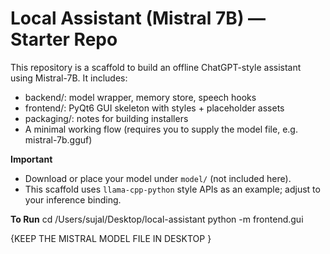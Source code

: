 # Local Assistant (Mistral 7B) — Starter Repo
This repository is a scaffold to build an offline ChatGPT-style assistant using Mistral-7B.
It includes:
- backend/: model wrapper, memory store, speech hooks
- frontend/: PyQt6 GUI skeleton with styles + placeholder assets
- packaging/: notes for building installers
- A minimal working flow (requires you to supply the model file, e.g. mistral-7b.gguf)

**Important**
- Download or place your model under `model/` (not included here).
- This scaffold uses `llama-cpp-python` style APIs as an example; adjust to your inference binding.
 
 **To Run**
 cd /Users/sujal/Desktop/local-assistant
python -m frontend.gui

{KEEP THE MISTRAL MODEL FILE IN DESKTOP }

